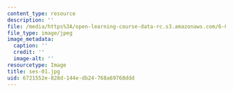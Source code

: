 ```yaml
---
content_type: resource
description: ''
file: /media/https%3A/open-learning-course-data-rc.s3.amazonaws.com/6-00sc-introduction-to-computer-science-and-programming-spring-2011/6721552e828d144edb24768a69768ddd_ses-01.jpg
file_type: image/jpeg
image_metadata:
  caption: ''
  credit: ''
  image-alt: ''
resourcetype: Image
title: ses-01.jpg
uid: 6721552e-828d-144e-db24-768a69768ddd
---
```

